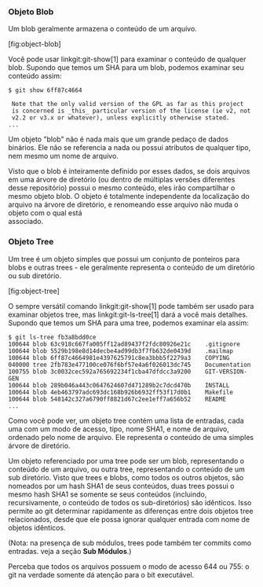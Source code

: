 ﻿### Objeto Blob ###

Um blob geralmente armazena o conteúdo de um arquivo.

[fig:object-blob]

Você pode usar linkgit:git-show[1] para examinar o conteúdo de qualquer blob.
Supondo que temos um SHA para um blob, podemos examinar seu conteúdo assim:

    $ git show 6ff87c4664

     Note that the only valid version of the GPL as far as this project
     is concerned is _this_ particular version of the license (ie v2, not
     v2.2 or v3.x or whatever), unless explicitly otherwise stated.
    ...

Um objeto "blob" não é nada mais que um grande pedaço de dados binários. Ele
não se referencia a nada ou possui atributos de qualquer tipo, nem mesmo um nome
de arquivo.  

Visto que o blob é inteiramente definido por esses dados, se dois arquivos em 
uma árvore de diretório (ou dentro de múltiplas versões diferentes desse 
repositório) possui o mesmo conteúdo, eles irão compartilhar o mesmo objeto 
blob. O objeto é totalmente independente da localização do arquivo na árvore de 
diretório, e renomeando esse arquivo não muda o objeto com o qual está  
associado.


### Objeto Tree ###

Um tree é um objeto simples que possui um conjunto de ponteiros para blobs e 
outras trees - ele geralmente representa o conteúdo de um diretório ou sub 
diretório.

[fig:object-tree]

O sempre versátil comando linkgit:git-show[1] pode também ser usado para 
examinar objetos tree, mas linkgit:git-ls-tree[1] dará a você mais detalhes.
Supondo que temos um SHA para uma tree, podemos examinar ela assim:

    $ git ls-tree fb3a8bdd0ce
    100644 blob 63c918c667fa005ff12ad89437f2fdc80926e21c    .gitignore
    100644 blob 5529b198e8d14decbe4ad99db3f7fb632de0439d    .mailmap
    100644 blob 6ff87c4664981e4397625791c8ea3bbb5f2279a3    COPYING
    040000 tree 2fb783e477100ce076f6bf57e4a6f026013dc745    Documentation
    100755 blob 3c0032cec592a765692234f1cba47dfdcc3a9200    GIT-VERSION-GEN
    100644 blob 289b046a443c0647624607d471289b2c7dcd470b    INSTALL
    100644 blob 4eb463797adc693dc168b926b6932ff53f17d0b1    Makefile
    100644 blob 548142c327a6790ff8821d67c2ee1eff7a656b52    README
    ...

Como você pode ver, um objeto tree contém uma lista de entradas, cada uma com um 
modo de acesso, tipo, nome SHA1, e nome de arquivo, ordenado pelo nome de 
arquivo. Ele representa o conteúdo de uma simples árvore de diretório.

Um objeto referenciado por uma tree pode ser um blob, representando o conteúdo
de um arquivo, ou outra tree, representando o conteúdo de um sub diretório. 
Visto que trees e blobs, como todos os outros objetos, são nomeados por um hash SHA1
de seus conteúdos, duas trees possui o mesmo hash SHA1 se somente se seus 
conteúdos (incluindo, recursivamente, o conteúdo de todos os sub-diretórios) são
idênticos.
Isso permite ao git determinar rapidamente as diferenças entre dois objetos tree
relacionados, desde que ele possa ignorar qualquer entrada com nome de objetos
idênticos.  

(Nota: na presença de sub módulos, trees pode também ter commits como entradas. 
veja a seção **Sub Módulos**.)

Perceba que todos os arquivos possuem o modo de acesso 644 ou 755: o git na
verdade somente dá atenção para o bit executável. 
